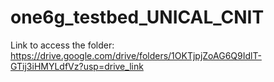 # one6g_testbed_UNICAL_CNIT
Link to access the folder: https://drive.google.com/drive/folders/1OKTjpjZoAG6Q9IdlT-GTij3iHMYLdfVz?usp=drive_link